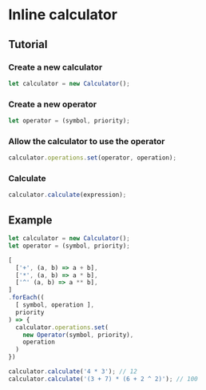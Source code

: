 # Inline calculator
## Tutorial
### Create a new calculator
```javascript
let calculator = new Calculator();
```
### Create a new operator
```javascript
let operator = (symbol, priority);
```
### Allow the calculator to use the operator
```javascript
calculator.operations.set(operator, operation);
```
### Calculate
```javascript
calculator.calculate(expression);
```
## Example
```javascript
let calculator = new Calculator();
let operator = (symbol, priority);

[
  ['+', (a, b) => a + b],
  ['*', (a, b) => a * b],
  ['^' (a, b) => a ** b],
]
.forEach((
  [ symbol, operation ], 
  priority
) => {
  calculator.operations.set(
    new Operator(symbol, priority),
    operation
  )
})

calculator.calculate('4 * 3'); // 12
calculator.calculate('(3 + 7) * (6 + 2 ^ 2)'); // 100
```
